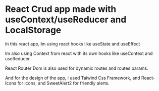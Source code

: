# React Crud app made with useContext/useReducer and LocalStorage

In this react app, Im using react hooks like useState and useEffect

Im also using Context from react with its own hooks like useContext and useReducer.

React Router Dom is also used for dynamic routes and routes params.

And for the design of the app, i used Taiwind Css Framework, and React-Icons for icons, and SweetAlert2 for friendly alerts.

